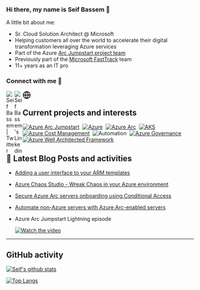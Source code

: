 ### Hi there, my name is Seif Bassem 👋

A little bit about me:

- Sr. Cloud Solution Architect @ Microsoft
- Helping customers all over the world to accelerate their digital transformation leveraging Azure services
- Part of the Azure [Arc Jumpstart project team](https://aka.ms/arcjumpstart)
- Previously part of the [Microsoft FastTrack](https://www.microsoft.com/fasttrack) team
- 11+ years as an IT pro

### Connect with me 🤝

<a href="https://twitter.com/SeifBassem">
  <img align="left" alt="Seif Bassem | Twitter" width="22px" src="https://raw.githubusercontent.com/dheereshagrwal/colored-icons/master/public/icons/x/x.svg" />
</a>
<a href="https://www.linkedin.com/in/seif-bassem/">
  <img align="left" alt="Seif Bassem's Linkedin" width="22px" src="https://raw.githubusercontent.com/dheereshagrwal/colored-icons/master/public/icons/linkedin/linkedin.svg" />
</a>
<a href="https://www.seifbassem.com/">
  <img align="left" alt="Seif Bassem's blog" width="22px" src="https://raw.githubusercontent.com/codeSTACKr/codeSTACKr/master/img/globe-light.svg" />
</a>

</br>

## Current projects and interests

<p>
<a href="https://aka.ms/azurearcjumpstart"><img src="https://azurearcjumpstart.io/img/jumpstart-logo.png" title="Azure Arc Jumpstart" alt="Azure Arc Jumpstart" width="40" height="40"/></a>&nbsp;
<a href="https://azure.microsoft.com"><img src="https://upload.wikimedia.org/wikipedia/commons/thumb/f/fa/Microsoft_Azure.svg/1200px-Microsoft_Azure.svg.png" title="Azure" alt="Azure" width="40" height="40"/></a>&nbsp;
<a href="https://docs.microsoft.com/azure/azure-arc/overview"><img src="http://code.benco.io/icon-collection/azure-icons/Azure-Arc.svg" title="Azure Arc UI" alt="Azure Arc" width="40" height="40"/></a>&nbsp;
<a href="https://docs.microsoft.com/azure/aks/"><img src="http://code.benco.io/icon-collection/azure-icons/Kubernetes-Services.svg" title="AKS" alt="AKS" width="40" height="40"/></a>&nbsp;
<a href="https://docs.microsoft.com/azure/cost-management-billing/cost-management-billing-overview"><img src="http://code.benco.io/icon-collection/azure-icons/Cost-Management.svg" title="Azure Cost Management" alt="Azure Cost Management" width="40" height="40"/></a>&nbsp;
<img src="http://code.benco.io/icon-collection/azure-icons/Dev-Console.svg" title="Automation" alt="Automation" width="40" height="40"/>&nbsp;
<a href="https://docs.microsoft.com/azure/governance/"><img src="http://code.benco.io/icon-collection/azure-icons/Identity-Governance.svg" title="Azure Governance" alt="Azure Governance" width="40" height="40"/></a>&nbsp;
<a href="https://docs.microsoft.com/en-us/azure/architecture/framework/"><img src="https://pbs.twimg.com/media/Ed9pG0kXkAAbMik.png" title="Azure Well Architected Framework" alt="Azure Well Architected Framework" width="50" height="50"/></a>&nbsp;
</p>


## 📝 Latest Blog Posts and activities

- [Adding a user interface to your ARM templates](https://www.seifbassem.com/blogs/posts/azure-arm-templates-ui/)
- [Azure Chaos Studio - Wreak Chaos in your Azure environment](https://www.seifbassem.com/blogs/unboxing/introducing-azure-chaos-studio/)
- [Secure Azure Arc servers onboarding using Conditional Access](https://www.seifbassem.com/blogs/posts/azure-arc-secure-service-principal-onboarding-using-conditional-access/)
- [Automate non-Azure servers with Azure Arc-enabled servers](https://www.seifbassem.com/blogs/posts/azure-arc-automation/)
- Azure Arc Jumpstart Lightning episode

    [![Watch the video](http://i3.ytimg.com/vi/bj7_phzzMS0/hqdefault.jpg)](https://youtu.be/bj7_phzzMS0)
    
---
## GitHub activity 
[![Seif's github stats](https://github-readme-stats.vercel.app/api?username=sebassem)](https://github.com/sebassem)

[![Top Langs](https://github-readme-stats.vercel.app/api/top-langs/?username=sebassem&layout=compact)](https://github.com/sebassem)
